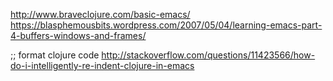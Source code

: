 http://www.braveclojure.com/basic-emacs/
https://blasphemousbits.wordpress.com/2007/05/04/learning-emacs-part-4-buffers-windows-and-frames/

;; format clojure code http://stackoverflow.com/questions/11423566/how-do-i-intelligently-re-indent-clojure-in-emacs